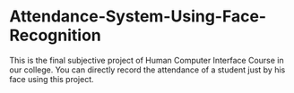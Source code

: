 # Attendance-System-Using-Face-Recognition
This is the final subjective project of Human Computer Interface Course in our college. You can directly record the attendance of a student just by his face using this project.
